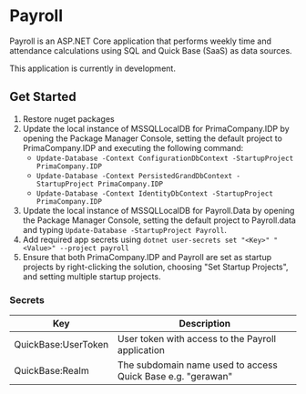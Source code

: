 # Payroll

Payroll is an ASP.NET Core application that performs weekly time and attendance calculations using SQL and Quick Base (SaaS) as
data sources.  

This application is currently in development.

## Get Started

1. Restore nuget packages
1. Update the local instance of MSSQLLocalDB for PrimaCompany.IDP by opening the Package Manager Console, setting the default project to PrimaCompany.IDP and executing the following command:
	* `Update-Database -Context ConfigurationDbContext -StartupProject PrimaCompany.IDP`
	* `Update-Database -Context PersistedGrandDbContext -StartupProject PrimaCompany.IDP`
	* `Update-Database -Context IdentityDbContext -StartupProject PrimaCompany.IDP`
1. Update the local instance of MSSQLLocalDB for Payroll.Data by opening the Package Manager Console, setting the default project to Payroll.data and typing `Update-Database -StartupProject Payroll`.
1. Add required app secrets using `dotnet user-secrets set "<Key>" "<Value>" --project payroll`
1. Ensure that both PrimaCompany.IDP and Payroll are set as startup projects by right-clicking the solution, choosing "Set Startup Projects", and setting multiple startup projects.

### Secrets
| Key | Description |
|-----|-------------|
| QuickBase:UserToken | User token with access to the Payroll application |
| QuickBase:Realm | The subdomain name used to access Quick Base e.g. "gerawan" |
